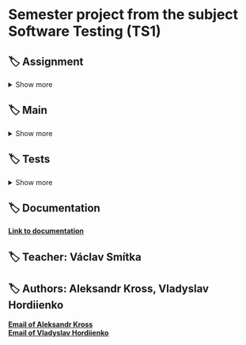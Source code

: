 # Semester project from the subject Software Testing (TS1)

## 🏷 Assignment

<details><summary> Show more </summary>

**The goal of the assignment is to develop and present a testing strategy for a specific application. This involves:
**
**Application Description:** The development of a description of the application's functionality, identifying its main parts, and prioritizing them.

**Testing Strategy:** Creating an overview of the application's parts, determining priorities, and developing testing levels.

**Testing Scenarios:**
Input Tests: Selecting two non-trivial inputs to the application (e.g., forms, REST interface, method signature), analyzing input parameters, defining boundary conditions, and creating combinations of test data using pairwise testing methodology.
Process Tests: Creating diagrams for two processes in the application and developing process tests using TDL (Test Description Language).
Detailed Test Scenarios: Creating two detailed test scenarios.
Test Implementation:

Selenium Tests: Developing 10 tests using Selenium.
Data Provider (CSV): Creating a CSV data provider for at least three tests.
The objective is to formulate a comprehensive testing strategy covering various aspects of the application, from analyzing functionality and prioritization to implementing tests using the Selenium tool and a CSV data provider.

</details>


##  🏷 Main

<details><summary> Show more </summary>

### CartPage ✅
[**Link to CartPage.java** ](https://gitlab.fel.cvut.cz/krossale/ts1_sp/-/blob/main/src/main/java/cz/cvut/fel/ts1/CartPage.java)

### ChangeAddressPage ✅
[**Link to ChangeAddressPage.java** ](https://gitlab.fel.cvut.cz/krossale/ts1_sp/-/blob/main/src/main/java/cz/cvut/fel/ts1/ChangeAddressPage.java)

### FavouriteListPage ✅
[**Link to FavouriteListPage.java** ](https://gitlab.fel.cvut.cz/krossale/ts1_sp/-/blob/main/src/main/java/cz/cvut/fel/ts1/FavouriteListPage.java)

### LoginPage ✅
[**Link to LoginPage.java** ](https://gitlab.fel.cvut.cz/krossale/ts1_sp/-/blob/main/src/main/java/cz/cvut/fel/ts1/LoginPage.java)

### ReviewPage ✅
[**Link to ReviewPage.java** ](https://gitlab.fel.cvut.cz/krossale/ts1_sp/-/blob/main/src/main/java/cz/cvut/fel/ts1/ReviewPage.java)

### SearchPage ✅
[**Link to SearchPage.java** ](https://gitlab.fel.cvut.cz/krossale/ts1_sp/-/blob/main/src/main/java/cz/cvut/fel/ts1/SearchPage.java)

</details>


##  🏷 Tests

<details><summary> Show more </summary>

### CartPageTest ✅
[**Link to CartPageTests.java** ](https://gitlab.fel.cvut.cz/krossale/ts1_sp/-/blob/main/src/test/java/cz/cvut/fel/ts1/CartPageTest.java)

### ChangeAddressPageTest ✅
[**Link to ChangeAddressPageTest.java** ](https://gitlab.fel.cvut.cz/krossale/ts1_sp/-/blob/main/src/test/java/cz/cvut/fel/ts1/ChangeAddressPageTest.java)

### LoginPageTest ✅
[**Link to LoginPage.java** ](https://gitlab.fel.cvut.cz/krossale/ts1_sp/-/blob/main/src/test/java/cz/cvut/fel/ts1/LoginPageTest.java)

### ReviewPageTest ✅
[**Link to ReviewPageTest.java** ](https://gitlab.fel.cvut.cz/krossale/ts1_sp/-/blob/main/src/test/java/cz/cvut/fel/ts1/ReviewPageTest.java)

### SearchPageTest ✅
[**Link to SearchPageTests.java **](https://gitlab.fel.cvut.cz/krossale/ts1_sp/-/blob/main/src/test/java/cz/cvut/fel/ts1/SearchPageTest.java)

</details>


## 🏷 Documentation
[**Link to documentation**](https://github.com/mathewtroy/testing-software/blob/main/docs/ts1-sp.pdf)

##  🏷 Teacher: Václav Smítka
##  🏷 Authors: Aleksandr Kross, Vladyslav Hordiienko  
[**Email of Aleksandr Kross**](<krossale@fel.czut.cz>) <br>
[**Email of Vladyslav Hordiienko**](<hordivla@fel.cvut.cz>)

